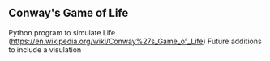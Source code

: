 ## Conway's Game of Life

Python program to simulate Life (https://en.wikipedia.org/wiki/Conway%27s_Game_of_Life)
Future additions to include a visulation
